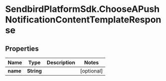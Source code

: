 # SendbirdPlatformSdk.ChooseAPushNotificationContentTemplateResponse

## Properties

Name | Type | Description | Notes
------------ | ------------- | ------------- | -------------
**name** | **String** |  | [optional] 


